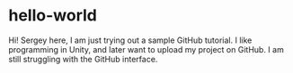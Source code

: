 # hello-world

Hi! Sergey here, I am just trying out a sample GitHub tutorial. I like programming in Unity, and later want to upload my project on GitHub. I am still struggling with the GitHub interface.
